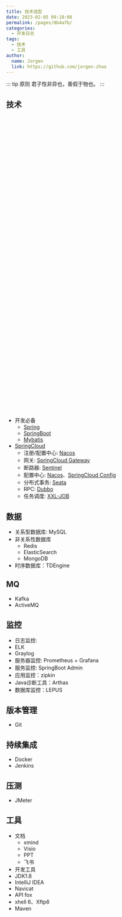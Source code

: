 ```yaml
---
title: 技术选型
date: 2023-02-05 09:10:08
permalink: /pages/0b4afb/
categories:
  - 开发日志
tags:
  - 技术
  - 工具
author: 
  name: Jorgen
  link: https://github.com/jorgen-zhao
---
```

::: tip 原则
君子性非异也，善假于物也。
:::

<!-- more -->

## 技术

  <iframe :src="$withBase('/markmap/tech.html')" width="100%" height="800" frameborder="0" scrolling="No" leftmargin="0" topmargin="0"></iframe>

- 开发必备
  - [Spring](https://spring.io/projects/spring-framework)
  - [SpringBoot](https://spring.io/projects/spring-boot)
  - [Mybatis](https://mybatis.org/mybatis-3/)
- [SpringCloud](https://spring.io/projects/spring-cloud)
  - 注册/配置中心: [Nacos](https://nacos.io/zh-cn/docs/quick-start.html)
  - 网关: [SpringCloud Gateway](https://spring.io/projects/spring-cloud-gateway/)
  - 断路器: [Sentinel](https://github.com/alibaba/Sentinel/wiki/%E4%BB%8B%E7%BB%8D)
  - 配置中心: [Nacos](https://nacos.io/zh-cn/docs/quick-start.html)、[SpringCloud Config](https://spring.io/projects/spring-cloud-config/)
  - 分布式事务: [Seata]()
  - RPC: [Dubbo](https://cn.dubbo.apache.org/zh-cn/)
  - 任务调度: [XXL-JOB](https://www.xuxueli.com/xxl-job/)

## 数据

- 关系型数据库: MySQL
- 非关系性数据库
  - Redis
  - ElasticSearch
  - MongoDB
- 时序数据库：TDEngine

## MQ
- Kafka
- ActiveMQ

## 监控

- 日志监控: 
 - ELK
 - Graylog
- 服务器监控: Prometheus + Grafana
- 服务监控: SpringBoot Admin
- 应用监控：zipkin
- Java诊断工具：Arthas
- 数据库监控：LEPUS

## 版本管理
- Git

## 持续集成
- Docker 
- Jenkins

## 压测
- JMeter

## 工具
- 文档
  - xmind
  - Visio
  - PPT
  - 飞书
- 开发工具
 - JDK1.8
 - IntelliJ IDEA
 - Navicat
 - API fox
 - xhell 6、Xftp6
 - Maven
